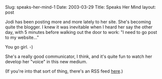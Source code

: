 Slug: speaks-her-mind-1
Date: 2003-03-29
Title: Speaks Her Mind
layout: post

Jodi has been posting more and more lately to her site. She&#39;s becoming quite the blogger. I knew it was inevitable when I heard her say the other day, with 5 minutes before walking out the door to work: &quot;I need to go post to my website...&quot;

You go girl. -)

She&#39;s a really good communicator, I think, and it&#39;s quite fun to watch her develop her &quot;voice&quot; in this new medium.

(If you&#39;re into that sort of thing, there&#39;s an RSS feed <a href="http://speakshermind.redmonk.net/index/rss">here</a>.)
